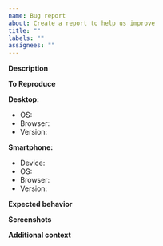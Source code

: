 ```yaml
---
name: Bug report
about: Create a report to help us improve
title: ""
labels: ""
assignees: ""
---
```


**Description**

<!-- A clear and concise description of what the bug is. -->

**To Reproduce**

<!-- Steps to reproduce the behavior:
1. Go to '...'
2. Click on '....'
3. Scroll down to '....'
4. See error -->

**Desktop:**

- OS: <!-- e.g. iOS -->
- Browser: <!-- e.g. chrome, safari -->
- Version: <!-- e.g. 22 -->

**Smartphone:**

- Device: <!-- e.g. iPhone6] -->
- OS: <!-- e.g. iOS8.1] -->
- Browser: <!-- e.g. stock browser, safari] -->
- Version: <!-- e.g. 22] -->

**Expected behavior**

<!-- A clear and concise description of what you expected to happen. -->

**Screenshots**

<!-- If applicable, add screenshots to help explain your problem. -->

**Additional context**

<!-- Add any other context about the problem here. -->
